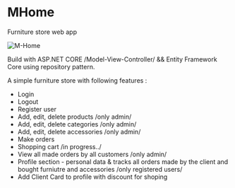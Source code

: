 # MHome
Furniture store web app

![M-Home](https://user-images.githubusercontent.com/86414839/192029646-835cca71-3ff8-419b-905e-fec526cb98fe.jpg)

Build with ASP.NET CORE /Model-View-Controller/ && Entity Framework Core using repository pattern.

A simple furniture store with following features :
- Login
- Logout
- Register user
- Add, edit, delete products /only admin/
- Add, edit, delete categories /only admin/
- Add, edit, delete accessories /only admin/
- Make orders
- Shopping cart /in progress../
- View all made orders by all customers /only admin/
- Profile section - personal data & tracks all orders made by the client and bought furniutre and accessories /only registered users/
- Add Client Card to profile with discount for shoping

